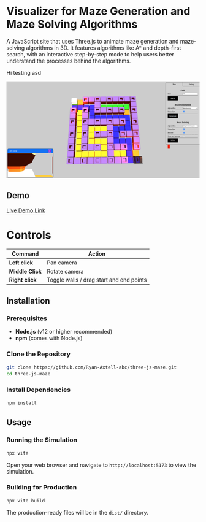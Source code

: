 # Visualizer for Maze Generation and Maze Solving Algorithms

A JavaScript site that uses Three.js to animate maze generation and maze-solving algorithms in 3D. It features algorithms like A\* and depth-first search, with an interactive step-by-step mode to help users better understand the processes behind the algorithms.

Hi testing asd

![Maze Generation and Maze Solving Screenshot](https://github.com/Ryan-Axtell-abc/three-js-maze/blob/main/assets/screenshot.png)

## Demo

[Live Demo Link](https://maze.ryanaxtell.dev/)

# Controls

| Command          | Action                                   |
|------------------|------------------------------------------|
| **Left click**   | Pan camera                               |
| **Middle Click** | Rotate camera                            |
| **Right click**  | Toggle walls / drag start and end points |

## Installation

### Prerequisites

- **Node.js** (v12 or higher recommended)
- **npm** (comes with Node.js)

### Clone the Repository

```bash
git clone https://github.com/Ryan-Axtell-abc/three-js-maze.git
cd three-js-maze
```

### Install Dependencies

```bash
npm install
```

## Usage

### Running the Simulation

```bash
npx vite
```

Open your web browser and navigate to `http://localhost:5173` to view the simulation.

### Building for Production

```bash
npx vite build
```

The production-ready files will be in the `dist/` directory.